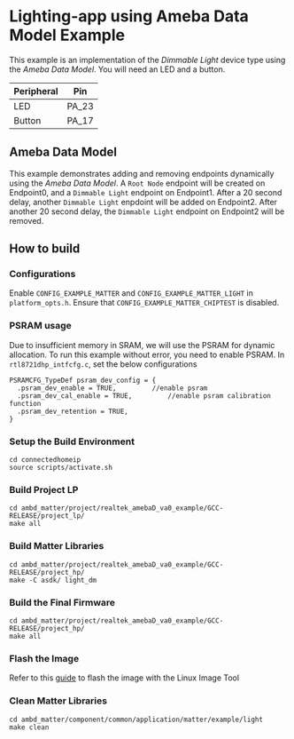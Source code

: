 # Lighting-app using Ameba Data Model Example
This example is an implementation of the *Dimmable Light* device type using the *Ameba Data Model*. You will need an LED and a button.

| Peripheral | Pin |
| ----------- | ----------- |
| LED | PA_23 |
| Button | PA_17 |

## Ameba Data Model
This example demonstrates adding and removing endpoints dynamically using the *Ameba Data Model*.
A `Root Node` endpoint will be created on Endpoint0, and a `Dimmable Light` endpoint on Endpoint1.
After a 20 second delay, another `Dimmable Light` enpdoint will be added on Endpoint2.
After another 20 second delay, the `Dimmable Light` endpoint on Endpoint2 will be removed.

## How to build

### Configurations
Enable `CONFIG_EXAMPLE_MATTER` and `CONFIG_EXAMPLE_MATTER_LIGHT` in `platform_opts.h`.
Ensure that `CONFIG_EXAMPLE_MATTER_CHIPTEST` is disabled.

### PSRAM usage
Due to insufficient memory in SRAM, we will use the PSRAM for dynamic allocation.
To run this example without error, you need to enable PSRAM.
In `rtl8721dhp_intfcfg.c`, set the below configurations

    PSRAMCFG_TypeDef psram_dev_config = {
      .psram_dev_enable = TRUE,			//enable psram
	  .psram_dev_cal_enable = TRUE,			//enable psram calibration function
	  .psram_dev_retention = TRUE,
    }

### Setup the Build Environment
  
    cd connectedhomeip
    source scripts/activate.sh
  
### Build Project LP

    cd ambd_matter/project/realtek_amebaD_va0_example/GCC-RELEASE/project_lp/
    make all

### Build Matter Libraries

    cd ambd_matter/project/realtek_amebaD_va0_example/GCC-RELEASE/project_hp/
    make -C asdk/ light_dm
    
### Build the Final Firmware

    cd ambd_matter/project/realtek_amebaD_va0_example/GCC-RELEASE/project_hp/
    make all
    
### Flash the Image
Refer to this [guide](https://github.com/ambiot/ambd_matter/blob/main/tools/AmebaD/Image_Tool_Linux/README.txt) to flash the image with the Linux Image Tool

### Clean Matter Libraries

    cd ambd_matter/component/common/application/matter/example/light
    make clean
